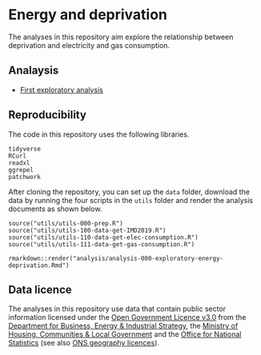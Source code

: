 # Energy and deprivation

The analyses in this repository aim explore the relationship between deprivation and electricity and gas consumption.

## Analaysis

- [First exploratory analysis](analysis/analysis-000-exploratory-energy-deprivation.html)

## Reproducibility

The code in this repository uses the following libraries.

```
tidyverse
RCurl
readxl
ggrepel
patchwork
```

After cloning the repository, you can set up the `data` folder, download the data by running the four scripts in the `utils` folder and render the analysis documents as shown below.

```
source("utils/utils-000-prep.R")
source("utils/utils-100-data-get-IMD2019.R")
source("utils/utils-110-data-get-elec-consumption.R")
source("utils/utils-111-data-get-gas-consumption.R")

rmarkdown::render("analysis/analysis-000-exploratory-energy-deprivation.Rmd")
```

## Data licence

The analyses in this repository use data that contain public sector information licensed under the [Open Government Licence v3.0](https://www.nationalarchives.gov.uk/doc/open-government-licence/version/3/) from the [Department for Business, Energy & Industrial Strategy](https://www.gov.uk/government/organisations/department-for-business-energy-and-industrial-strategy), the [Ministry of Housing, Communities & Local Government](https://www.gov.uk/government/organisations/ministry-of-housing-communities-and-local-government) and the [Office for National Statistics](https://www.ons.gov.uk/) (see also [ONS geography licences](https://www.ons.gov.uk/methodology/geography/licences)).